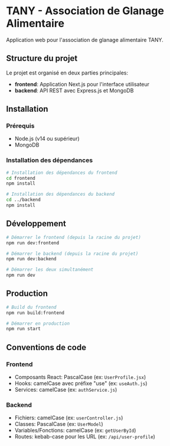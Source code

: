# TANY - Association de Glanage Alimentaire

Application web pour l'association de glanage alimentaire TANY.

## Structure du projet

Le projet est organisé en deux parties principales:

- **frontend**: Application Next.js pour l'interface utilisateur
- **backend**: API REST avec Express.js et MongoDB

## Installation

### Prérequis
- Node.js (v14 ou supérieur)
- MongoDB

### Installation des dépendances

```bash
# Installation des dépendances du frontend
cd frontend
npm install

# Installation des dépendances du backend
cd ../backend
npm install
```

## Développement

```bash
# Démarrer le frontend (depuis la racine du projet)
npm run dev:frontend

# Démarrer le backend (depuis la racine du projet)
npm run dev:backend

# Démarrer les deux simultanément
npm run dev
```

## Production

```bash
# Build du frontend
npm run build:frontend

# Démarrer en production
npm run start
```

## Conventions de code

### Frontend
- Composants React: PascalCase (ex: `UserProfile.jsx`)
- Hooks: camelCase avec préfixe "use" (ex: `useAuth.js`)
- Services: camelCase (ex: `authService.js`)

### Backend
- Fichiers: camelCase (ex: `userController.js`)
- Classes: PascalCase (ex: `UserModel`)
- Variables/Fonctions: camelCase (ex: `getUserById`)
- Routes: kebab-case pour les URL (ex: `/api/user-profile`)
